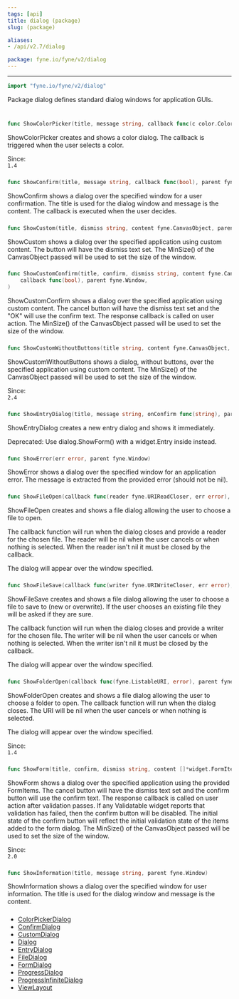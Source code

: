 ```yaml
---
tags: [api]
title: dialog (package)
slug: (package)

aliases:
- /api/v2.7/dialog

package: fyne.io/fyne/v2/dialog
---
```



---
```go
import "fyne.io/fyne/v2/dialog"
```

Package dialog defines standard dialog windows for application GUIs.

#

###

```go
func ShowColorPicker(title, message string, callback func(c color.Color), parent fyne.Window)
```
ShowColorPicker creates and shows a color dialog. The callback is triggered when the user selects a color.


<div class="since">Since: <code>
1.4</code></div>

###

```go
func ShowConfirm(title, message string, callback func(bool), parent fyne.Window)
```
ShowConfirm shows a dialog over the specified window for a user confirmation. The title is used for the dialog window and message is the content. The callback is executed when the user decides.

###

```go
func ShowCustom(title, dismiss string, content fyne.CanvasObject, parent fyne.Window)
```
ShowCustom shows a dialog over the specified application using custom content. The button will have the dismiss text set. The MinSize() of the CanvasObject passed will be used to set the size of the window.

###

```go
func ShowCustomConfirm(title, confirm, dismiss string, content fyne.CanvasObject,
	callback func(bool), parent fyne.Window,
)
```
ShowCustomConfirm shows a dialog over the specified application using custom content. The cancel button will have the dismiss text set and the "OK" will use the confirm text. The response callback is called on user action. The MinSize() of the CanvasObject passed will be used to set the size of the window.

###

```go
func ShowCustomWithoutButtons(title string, content fyne.CanvasObject, parent fyne.Window)
```
ShowCustomWithoutButtons shows a dialog, without buttons, over the specified application using custom content. The MinSize() of the CanvasObject passed will be used to set the size of the window.


<div class="since">Since: <code>
2.4</code></div>

###

```go
func ShowEntryDialog(title, message string, onConfirm func(string), parent fyne.Window)
```
ShowEntryDialog creates a new entry dialog and shows it immediately.


<div class="deprecated">
Deprecated: Use dialog.ShowForm() with a widget.Entry inside instead.</div>

###

```go
func ShowError(err error, parent fyne.Window)
```
ShowError shows a dialog over the specified window for an application error. The message is extracted from the provided error (should not be nil).

###

```go
func ShowFileOpen(callback func(reader fyne.URIReadCloser, err error), parent fyne.Window)
```
ShowFileOpen creates and shows a file dialog allowing the user to choose a file to open.

The callback function will run when the dialog closes and provide a reader for the chosen file. The reader will be nil when the user cancels or when nothing is selected. When the reader isn't nil it must be closed by the callback.

The dialog will appear over the window specified.

###

```go
func ShowFileSave(callback func(writer fyne.URIWriteCloser, err error), parent fyne.Window)
```
ShowFileSave creates and shows a file dialog allowing the user to choose a file to save to (new or overwrite). If the user chooses an existing file they will be asked if they are sure.

The callback function will run when the dialog closes and provide a writer for the chosen file. The writer will be nil when the user cancels or when nothing is selected. When the writer isn't nil it must be closed by the callback.

The dialog will appear over the window specified.

###

```go
func ShowFolderOpen(callback func(fyne.ListableURI, error), parent fyne.Window)
```
ShowFolderOpen creates and shows a file dialog allowing the user to choose a folder to open. The callback function will run when the dialog closes. The URI will be nil when the user cancels or when nothing is selected.

The dialog will appear over the window specified.


<div class="since">Since: <code>
1.4</code></div>

###

```go
func ShowForm(title, confirm, dismiss string, content []*widget.FormItem, callback func(bool), parent fyne.Window)
```
ShowForm shows a dialog over the specified application using the provided FormItems. The cancel button will have the dismiss text set and the confirm button will use the confirm text. The response callback is called on user action after validation passes. If any Validatable widget reports that validation has failed, then the confirm button will be disabled. The initial state of the confirm button will reflect the initial validation state of the items added to the form dialog. The MinSize() of the CanvasObject passed will be used to set the size of the window.


<div class="since">Since: <code>
2.0</code></div>

###

```go
func ShowInformation(title, message string, parent fyne.Window)
```
ShowInformation shows a dialog over the specified window for user information. The title is used for the dialog window and message is the content.

###

 * [ColorPickerDialog](colorpickerdialog.html)
 * [ConfirmDialog](confirmdialog.html)
 * [CustomDialog](customdialog.html)
 * [Dialog](dialog.html)
 * [EntryDialog](entrydialog.html)
 * [FileDialog](filedialog.html)
 * [FormDialog](formdialog.html)
 * [ProgressDialog](progressdialog.html)
 * [ProgressInfiniteDialog](progressinfinitedialog.html)
 * [ViewLayout](viewlayout.html)
